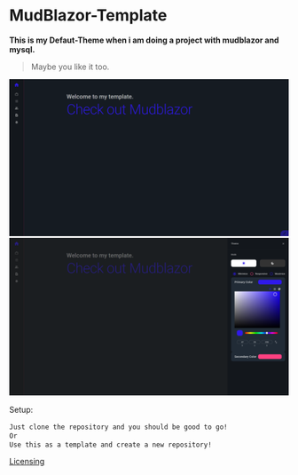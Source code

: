 # MudBlazor-Template

__This is my Defaut-Theme when i am doing a project with mudblazor and mysql.__
>Maybe you like it too.

![Index Image](/Index.png)
![Theme Image](/ThemeMenu.png)

Setup:
```
Just clone the repository and you should be good to go!
Or
Use this as a template and create a new repository!
```

[Licensing](/LICENSE.md)
